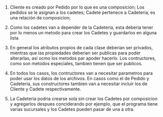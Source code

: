 1. Cliente es creado por Pedido por lo que es una composicion;
   Los pedidos se le asignan a los cadetes;
   Cadete pertenece a Cadeteria, es una relación de composicion;

2. Como los cadetes van a depender de la Cadeteria, esta deberia tener
   por lo menos un metodo para crear los Cadetes y guardarlos en alguna lista

3. En general los atributos propios de cada clase deberian ser privados,
   mientras que las propiedades deberian ser publicas para poder alterarlas, así ocmo los
   metodos par apoder hacerlo. Los contructores, como son metodos especiales, tambien tienen que ser publicos.

4. En todos los casos, los contructores van a necesitar parametros para poder usar los datos de los archivos.
   En casos como el de Pedido y Cadeteria, sus constructores tambien van a necesitar incluir los de Cliente y Cadete
   respectivamente.

5. La Cadeteria podria crearse sola sin crear los Cadetes por composicion y agregarlos despues conciderando por ejemplo,
   que el programa tiene varias sucursales y los Cadetes pueden pasar de una a otra.
